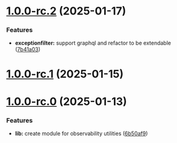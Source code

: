 # [1.0.0-rc.2](https://github.com/5-stones/nestjs-observability-utilities/compare/v1.0.0-rc.1...v1.0.0-rc.2) (2025-01-17)


### Features

* **exceptionfilter:** support graphql and refactor to be extendable ([7b41a03](https://github.com/5-stones/nestjs-observability-utilities/commit/7b41a03c0ecfe61766ff1600e3ffaecd47c42774))



# [1.0.0-rc.1](https://github.com/5-stones/nestjs-observability-utilities/compare/v1.0.0-rc.0...v1.0.0-rc.1) (2025-01-15)



# [1.0.0-rc.0](https://github.com/5-stones/nestjs-observability-utilities/compare/6b50af9d608609006e8764b6827a38ed67ecf71b...v1.0.0-rc.0) (2025-01-13)


### Features

* **lib:** create module for observability utilities ([6b50af9](https://github.com/5-stones/nestjs-observability-utilities/commit/6b50af9d608609006e8764b6827a38ed67ecf71b))



